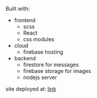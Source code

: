 Built with:
- frontend
  - scss
  - React
  - css modules
- cloud
  - firebase hosting
- backend
  - firestore for messages
  - firebase storage for images
  - nodejs server


site deployed at: [link](twadder-b2796.firebaseapp.com)
